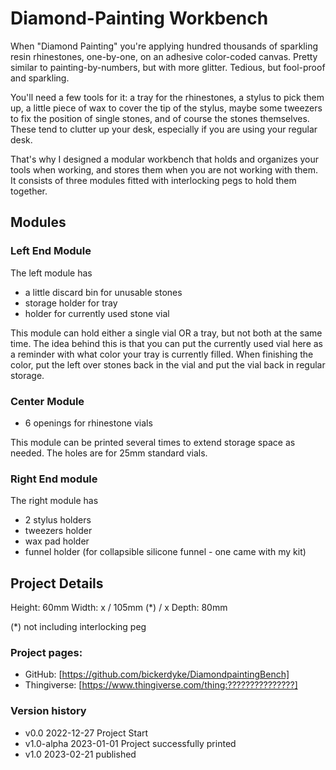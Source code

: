 # Diamond-Painting Workbench

When "Diamond Painting" you're applying hundred thousands of sparkling resin rhinestones, one-by-one, on an adhesive color-coded canvas. Pretty similar to painting-by-numbers, but with more glitter. Tedious, but fool-proof and sparkling.

You'll need a few tools for it: a tray for the rhinestones, a stylus to pick them up, a little piece of wax to cover the tip of the stylus, maybe some tweezers to fix the position of single stones, and of course the stones themselves. These tend to clutter up your desk, especially if you are using your regular desk.

That's why I designed a modular workbench that holds and organizes your tools when working, and stores them when you are not working with them. It consists of three modules fitted with interlocking pegs to hold them together.

## Modules

### Left End Module

The left module has

* a little discard bin for unusable stones
* storage holder for tray
* holder for currently used stone vial

This module can hold either a single vial OR a tray, but not both at the same time. The idea behind this is that you can put the currently used vial here as a reminder with what color your tray is currently filled. When finishing the color, put the left over stones back in the vial and put the vial back in regular storage.

### Center Module

* 6 openings for rhinestone vials

This module can be printed several times to extend storage space as needed. The holes are for 25mm standard vials.

### Right End module

The right module has

* 2 stylus holders
* tweezers holder
* wax pad holder
* funnel holder (for collapsible silicone funnel - one came with my kit)

## Project Details

Height: 60mm
Width: x / 105mm (*) / x
Depth: 80mm

(*) not including interlocking peg

### Project pages:
* GitHub: [https://github.com/bickerdyke/DiamondpaintingBench]
* Thingiverse: [https://www.thingiverse.com/thing:???????????????]

### Version history

* v0.0 2022-12-27 Project Start
* v1.0-alpha 2023-01-01 Project successfully printed
* v1.0 2023-02-21 published
